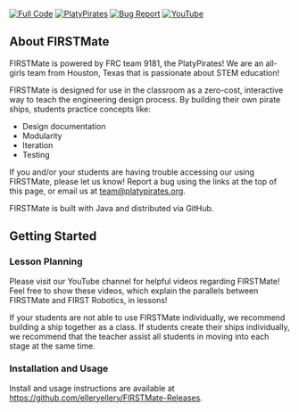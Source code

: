 <!-- Shields -->
[![Full Code][code-shield]][code-url]
[![PlatyPirates][team-shield]][team-url]
[![Bug Report][bug-shield]][bug-url]
[![YouTube][youtube-shield]][youtube-url]

## About FIRSTMate

FIRSTMate is powered by FRC team 9181, the PlatyPirates! We are an all-girls team from Houston, Texas that is passionate about STEM education!

FIRSTMate is designed for use in the classroom as a zero-cost, interactive way to teach the engineering design process. By building their own pirate ships, students practice concepts like:
* Design documentation
* Modularity
* Iteration
* Testing

If you and/or your students are having trouble accessing our using FIRSTMate, please let us know! Report a bug using the links at the top of this page, or email us at team@platypirates.org.

FIRSTMate is built with Java and distributed via GitHub. 

## Getting Started
### Lesson Planning
Please visit our YouTube channel for helpful videos regarding FIRSTMate! Feel free to show these videos, which explain the parallels between FIRSTMate and FIRST Robotics, in lessons!

If your students are not able to use FIRSTMate individually, we recommend building a ship together as a class. If students create their ships individually, we recommend that the teacher assist all students in moving into each stage at the same time.
### Installation and Usage
Install and usage instructions are available at https://github.com/elleryellery/FIRSTMate-Releases.
<!-- Links and Images -->
[code-url]: https://github.com/elleryellery/FIRSTMate-Releases
[code-shield]: https://img.shields.io/badge/Download_Latest_Release-→-maroon?style=for-the-badge
[team-url]: https://platypirates.org
[team-shield]: https://img.shields.io/badge/About_9181_PlatyPirates-→-maroon?style=for-the-badge
[bug-url]: https://github.com/elleryellery/FIRSTMate/issues/new
[bug-shield]: https://img.shields.io/badge/Report_A_Bug-→-maroon?style=for-the-badge
[youtube-url]: https://www.youtube.com/@PlatyPirates
[youtube-shield]: https://img.shields.io/badge/Visit_Our_YouTube_Channel-→-maroon?style=for-the-badge
[screenshot]: FIRSTMate-Assets/FIRSTMate-Logo.png
[installation-1]: FIRSTMate-Assets/installation-1.png
[installation-2]: FIRSTMate-Assets/installation-2.png
[installation-3]: FIRSTMate-Assets/installation-3.png
[installation-4]: FIRSTMate-Assets/installation-4.png
